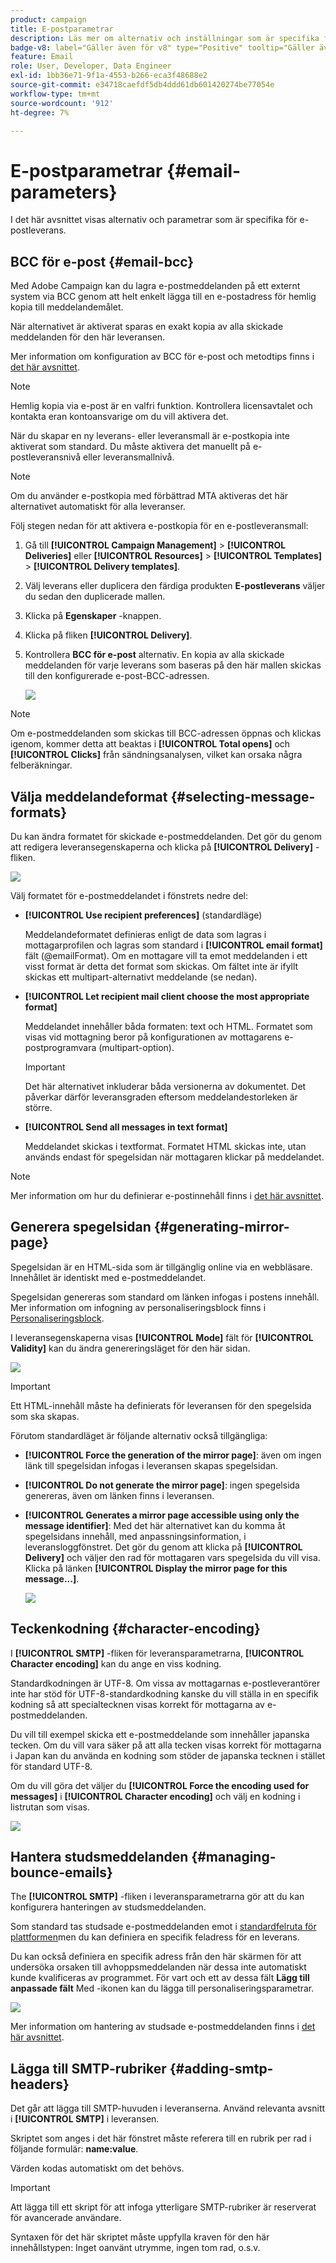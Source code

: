```yaml
---
product: campaign
title: E-postparametrar
description: Läs mer om alternativ och inställningar som är specifika för e-postleverans
badge-v8: label="Gäller även för v8" type="Positive" tooltip="Gäller även Campaign v8"
feature: Email
role: User, Developer, Data Engineer
exl-id: 1bb36e71-9f1a-4553-b266-eca3f48688e2
source-git-commit: e34718caefdf5db4ddd61db601420274be77054e
workflow-type: tm+mt
source-wordcount: '912'
ht-degree: 7%

---
```


# E-postparametrar {#email-parameters}

I det här avsnittet visas alternativ och parametrar som är specifika för e-postleverans.

## BCC för e-post {#email-bcc}

Med Adobe Campaign kan du lagra e-postmeddelanden på ett externt system via BCC genom att helt enkelt lägga till en e-postadress för hemlig kopia till meddelandemålet.

När alternativet är aktiverat sparas en exakt kopia av alla skickade meddelanden för den här leveransen.

Mer information om konfiguration av BCC för e-post och metodtips finns i [det här avsnittet](../../installation/using/email-archiving.md).

>[!NOTE]
>
>Hemlig kopia via e-post är en valfri funktion. Kontrollera licensavtalet och kontakta eran kontoansvarige om du vill aktivera det.

När du skapar en ny leverans- eller leveransmall är e-postkopia inte aktiverat som standard. Du måste aktivera det manuellt på e-postleveransnivå eller leveransmallnivå.

>[!NOTE]
>
>Om du använder e-postkopia med förbättrad MTA aktiveras det här alternativet automatiskt för alla leveranser.

Följ stegen nedan för att aktivera e-postkopia för en e-postleveransmall:

1. Gå till **[!UICONTROL Campaign Management]** > **[!UICONTROL Deliveries]** eller **[!UICONTROL Resources]** > **[!UICONTROL Templates]** > **[!UICONTROL Delivery templates]**.
1. Välj leverans eller duplicera den färdiga produkten **E-postleverans** väljer du sedan den duplicerade mallen.
1. Klicka på **Egenskaper** -knappen.
1. Klicka på fliken **[!UICONTROL Delivery]**.  
1. Kontrollera **BCC för e-post** alternativ. En kopia av alla skickade meddelanden för varje leverans som baseras på den här mallen skickas till den konfigurerade e-post-BCC-adressen.

   ![](assets/s_ncs_user_wizard_archiving.png)

>[!NOTE]
>
>Om e-postmeddelanden som skickas till BCC-adressen öppnas och klickas igenom, kommer detta att beaktas i **[!UICONTROL Total opens]** och **[!UICONTROL Clicks]** från sändningsanalysen, vilket kan orsaka några felberäkningar.

## Välja meddelandeformat {#selecting-message-formats}

Du kan ändra formatet för skickade e-postmeddelanden. Det gör du genom att redigera leveransegenskaperna och klicka på **[!UICONTROL Delivery]** -fliken.

![](assets/s_ncs_user_wizard_email_param.png)

Välj formatet för e-postmeddelandet i fönstrets nedre del:

* **[!UICONTROL Use recipient preferences]** (standardläge)

  Meddelandeformatet definieras enligt de data som lagras i mottagarprofilen och lagras som standard i **[!UICONTROL email format]** fält (@emailFormat). Om en mottagare vill ta emot meddelanden i ett visst format är detta det format som skickas. Om fältet inte är ifyllt skickas ett multipart-alternativt meddelande (se nedan).

* **[!UICONTROL Let recipient mail client choose the most appropriate format]**

  Meddelandet innehåller båda formaten: text och HTML. Formatet som visas vid mottagning beror på konfigurationen av mottagarens e-postprogramvara (multipart-option).

  >[!IMPORTANT]
  >
  >Det här alternativet inkluderar båda versionerna av dokumentet. Det påverkar därför leveransgraden eftersom meddelandestorleken är större.

* **[!UICONTROL Send all messages in text format]**

  Meddelandet skickas i textformat. Formatet HTML skickas inte, utan används endast för spegelsidan när mottagaren klickar på meddelandet.

>[!NOTE]
>
>Mer information om hur du definierar e-postinnehåll finns i [det här avsnittet](defining-the-email-content.md).

## Generera spegelsidan {#generating-mirror-page}

Spegelsidan är en HTML-sida som är tillgänglig online via en webbläsare. Innehållet är identiskt med e-postmeddelandet.

Spegelsidan genereras som standard om länken infogas i postens innehåll. Mer information om infogning av personaliseringsblock finns i [Personaliseringsblock](personalization-blocks.md).

I leveransegenskaperna visas **[!UICONTROL Mode]** fält för **[!UICONTROL Validity]** kan du ändra genereringsläget för den här sidan.

![](assets/s_ncs_user_wizard_miror_page_mode.png)

>[!IMPORTANT]
>
>Ett HTML-innehåll måste ha definierats för leveransen för den spegelsida som ska skapas.

Förutom standardläget är följande alternativ också tillgängliga:

* **[!UICONTROL Force the generation of the mirror page]**: även om ingen länk till spegelsidan infogas i leveransen skapas spegelsidan.
* **[!UICONTROL Do not generate the mirror page]**: ingen spegelsida genereras, även om länken finns i leveransen.
* **[!UICONTROL Generates a mirror page accessible using only the message identifier]**: Med det här alternativet kan du komma åt spegelsidans innehåll, med anpassningsinformation, i leveransloggfönstret. Det gör du genom att klicka på **[!UICONTROL Delivery]** och väljer den rad för mottagaren vars spegelsida du vill visa. Klicka på länken **[!UICONTROL Display the mirror page for this message...]**.

  ![](assets/s_ncs_user_wizard_miror_page_link.png)

## Teckenkodning {#character-encoding}

I **[!UICONTROL SMTP]** -fliken för leveransparametrarna, **[!UICONTROL Character encoding]** kan du ange en viss kodning.

Standardkodningen är UTF-8. Om vissa av mottagarnas e-postleverantörer inte har stöd för UTF-8-standardkodning kanske du vill ställa in en specifik kodning så att specialtecknen visas korrekt för mottagarna av e-postmeddelanden.

Du vill till exempel skicka ett e-postmeddelande som innehåller japanska tecken. Om du vill vara säker på att alla tecken visas korrekt för mottagarna i Japan kan du använda en kodning som stöder de japanska tecknen i stället för standard UTF-8.

Om du vill göra det väljer du **[!UICONTROL Force the encoding used for messages]** i **[!UICONTROL Character encoding]** och välj en kodning i listrutan som visas.

![](assets/s_ncs_user_email_del_properties_smtp_tab_encoding.png)

## Hantera studsmeddelanden {#managing-bounce-emails}

The **[!UICONTROL SMTP]** -fliken i leveransparametrarna gör att du kan konfigurera hanteringen av studsmeddelanden.

Som standard tas studsade e-postmeddelanden emot i [standardfelruta för plattformen](../../installation/using/deploying-an-instance.md#parameters-for-delivered-emails-parameters-for-delivered-emails)men du kan definiera en specifik feladress för en leverans.

Du kan också definiera en specifik adress från den här skärmen för att undersöka orsaken till avhoppsmeddelanden när dessa inte automatiskt kunde kvalificeras av programmet. För vart och ett av dessa fält **Lägg till anpassade fält** Med -ikonen kan du lägga till personaliseringsparametrar.

![](assets/s_ncs_user_email_del_properties_smtp_tab.png)

Mer information om hantering av studsade e-postmeddelanden finns i [det här avsnittet](understanding-delivery-failures.md#bounce-mail-management).

## Lägga till SMTP-rubriker {#adding-smtp-headers}

Det går att lägga till SMTP-huvuden i leveranserna. Använd relevanta avsnitt i **[!UICONTROL SMTP]** i leveransen.

Skriptet som anges i det här fönstret måste referera till en rubrik per rad i följande formulär: **name:value**.

Värden kodas automatiskt om det behövs.

>[!IMPORTANT]
>
>Att lägga till ett skript för att infoga ytterligare SMTP-rubriker är reserverat för avancerade användare.
>
>Syntaxen för det här skriptet måste uppfylla kraven för den här innehållstypen: Inget oanvänt utrymme, ingen tom rad, o.s.v.
